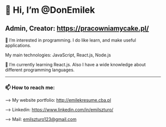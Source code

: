 # 👋 Hi, I’m @DonEmilek

## Admin, Creator: https://pracowniamycake.pl/

👀 I’m interested in programming. I do like learn, and make useful applications. 

My main technologies: JavaScript, React.js, Node.js

🌱 I’m currently learning React.js. Also I have a wide knowledge about different programming languages.

-------------------

### 📫 How to reach me:
--> My website portfolio: http://emilekresume.cba.pl

--> Linkedin: https://www.linkedin.com/in/emilszturo/

--> Mail: emilszturo123@gmail.com
